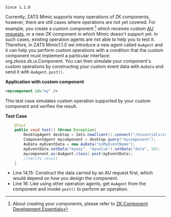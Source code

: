 `Since 1.1.0`

Currently, ZATS Mimic supports many operations of ZK components,
however, there are still cases where operations are not yet covered. For
example, you create a custom component [^1] which receives custom [ AU
requests](ZK_Client-side_Reference/Communication/AU_Requests/Client-side_Firing),
or a new ZK component in which Mimic doesn't support yet. In such cases,
existing operation agents are not able to help you to test it.
Therefore, in ZATS Mimic1.1.0 we introduce a new agent called `AuAgent`
and it can help you perform custom operations with a condition that the
custom component must implement a particular interface:
<javadoc>org.zkoss.zk.ui.Component</javadoc>. You can then simulate your
component's custom operations by constructing your custom event data
with `AuData` and send it with `AuAgent.post()`.

**Application with custom component**

``` xml
<mycomponent id="my" />
```

This test case simulates custom operation supported by your custom
component and verifies the result.

**Test Case**

``` java
    @Test
    public void test() throws Exception{
        DesktopAgent desktop = Zats.newClient().connect("/essentials/custom.zul");
        ComponentAgent mycomponent = desktop.query("mycomponent");
        AuData myEventData = new AuData("onMyEventName");
        myEventData.setData("mykey", "myvalue").setData("data", 10);
        mycomponent.as(AuAgent.class).post(myEventData);
        //verify result
    }
```

- Line 14,15: Construct the data carried by an AU request first, which
  would depend on how you design the component.
- Line 16: Like using other operation agents, get `AuAgent` from the
  component and invoke `post()` to perform an operation.

<references/>

[^1]: About creating your components, please refer to [ZK Component
    Development
    Essentials](ZK_Component_Development_Essentials)
